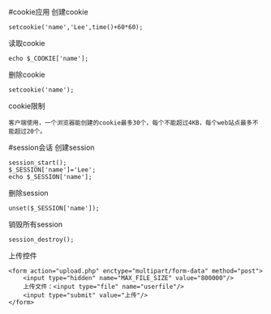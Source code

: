 #cookie应用
创建cookie
 
	setcookie('name','Lee',time()+60*60);

读取cookie

	echo $_COOKIE['name'];

删除cookie

	setcookie('name');

cookie限制 

	客户端使用，一个浏览器能创建的cookie最多30个，每个不能超过4KB，每个web站点最多不能超过20个。


#session会话
创建session

	session_start();
	$_SESSION['name']='Lee';
	echo $_SESSION['name'];

删除session

	unset($_SESSION['name']);

销毁所有session

	session_destroy();

上传控件

	<form action="upload.php" enctype="multipart/form-data" method="post">
        <input type="hidden" name="MAX_FILE_SIZE" value="800000"/>
        上传文件：<input type="file" name="userfile"/>
        <input type="submit" value="上传"/>     
    </form>
